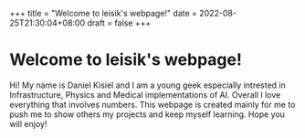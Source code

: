 +++
title =  "Welcome to leisik's webpage!"
date = 2022-08-25T21:30:04+08:00
draft = false
+++

# Welcome to leisik's webpage!

Hi! My name is Daniel Kisiel and I am a young geek especially intrested in Infrastructure, Physics and Medical implementations of AI. Overall I love everything that involves numbers. This webpage is created mainly for me to push me to show others my projects and keep myself learning. Hope you will enjoy!

